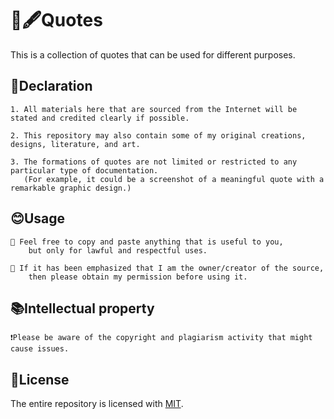 # 📜🖋Quotes
This is a collection of quotes that can be used for different purposes.


## 🧾Declaration
```
1. All materials here that are sourced from the Internet will be stated and credited clearly if possible.

2. This repository may also contain some of my original creations, designs, literature, and art.

3. The formations of quotes are not limited or restricted to any particular type of documentation.
   (For example, it could be a screenshot of a meaningful quote with a remarkable graphic design.)
```


## 😊Usage
```
🔎 Feel free to copy and paste anything that is useful to you, 
    but only for lawful and respectful uses.

🔎 If it has been emphasized that I am the owner/creator of the source, 
    then please obtain my permission before using it.
```


## 📚Intellectual property
```
❗️Please be aware of the copyright and plagiarism activity that might cause issues.
```


## 🎫License
The entire repository is licensed with [MIT](https://choosealicense.com/licenses/mit/).
